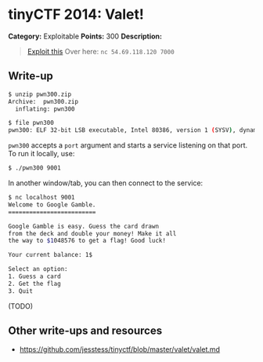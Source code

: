 # tinyCTF 2014: Valet!

**Category:** Exploitable
**Points:** 300
**Description:**

> [Exploit this](pwn300.zip)
> Over here: `nc 54.69.118.120 7000`

## Write-up

```bash
$ unzip pwn300.zip
Archive:  pwn300.zip
  inflating: pwn300

$ file pwn300
pwn300: ELF 32-bit LSB executable, Intel 80386, version 1 (SYSV), dynamically linked (uses shared libs), for GNU/Linux 2.6.18, not stripped
```

`pwn300` accepts a `port` argument and starts a service listening on that port. To run it locally, use:

```bash
$ ./pwn300 9001
```

In another window/tab, you can then connect to the service:

```bash
$ nc localhost 9001
Welcome to Google Gamble.
=========================

Google Gamble is easy. Guess the card drawn
from the deck and double your money! Make it all
the way to $1048576 to get a flag! Good luck!

Your current balance: 1$

Select an option:
1. Guess a card
2. Get the flag
3. Quit
```

(TODO)

## Other write-ups and resources

* <https://github.com/jesstess/tinyctf/blob/master/valet/valet.md>

